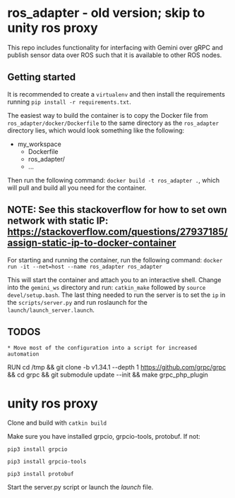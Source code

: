 # ros_adapter - old version; skip to unity ros proxy

This repo includes functionality for interfacing with Gemini over gRPC and publish 
sensor data over ROS such that it is available to other ROS nodes.

## Getting started

It is recommended to create a `virtualenv` and then install the requirements 
running `pip install -r requirements.txt`.

The easiest way to build the container is to copy the Docker file from 
`ros_adapter/docker/Dockerfile` to the same directory as the 
`ros_adapter` directory lies, which would look something like the following:

* my_workspace
    - Dockerfile
    - ros_adapter/
    - ...

Then run the following command: `docker build -t ros_adapter .`, which will pull and build 
all you need for the container.

## NOTE: See this stackoverflow for how to set own network with static IP: https://stackoverflow.com/questions/27937185/assign-static-ip-to-docker-container

For starting and running the container, run the following command: 
`docker run -it --net=host --name ros_adapter ros_adapter`


This will start the container and attach you to an interactive shell.
Change into the `gemini_ws` directory and run: `catkin_make` followed by
`source devel/setup.bash`. The last thing needed to run the server
is to set the `ip` in the `scripts/server.py` and run roslaunch for
the `launch/launch_server.launch`.


## TODOS

    * Move most of the configuration into a script for increased automation

RUN cd /tmp && git clone -b v1.34.1 --depth 1 https://github.com/grpc/grpc && cd grpc && git submodule update --init && make grpc_php_plugin


# unity ros proxy

Clone and build with `catkin build`

Make sure you have installed grpcio, grpcio-tools, protobuf. If not:

`pip3 install grpcio`

`pip3 install grpcio-tools`

`pip3 install protobuf`



Start the server.py script or launch the _launch_ file.

